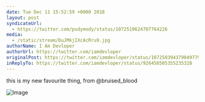 ```yaml
---
date: Tue Dec 11 15:52:59 +0000 2018
layout: post
syndicateUrl:
  - https://twitter.com/pudymody/status/1072519624707764226
media:
  - /static/stream/DuJMkjIXcAcRru9.jpg
authorName: I Am Devloper
authorUrl: https://twitter.com/iamdevloper
originalPost: https://twitter.com/iamdevloper/status/1072503943790497798
inReplyTo: https://twitter.com/iamdevloper/status/926458505355235328
---
```

this is my new favourite thing, from @bruised_blood 

![Image](/static/stream/DuJMkjIXcAcRru9.jpg)